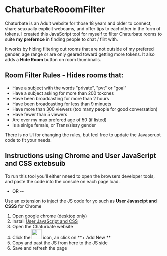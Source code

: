 # ChaturbateRooomFilter

Chaturbate is an Adult website for those 18 years and older to connect, share seuxually explicit
webcams, and offer tips to eachother in the form of tokens. I created this JavaScript tool for 
myself to filter Chaturbate rooms to suite **my prefernce** in finding people to chat / flirt with. 

It works by hiding filtering out rooms that are not outside of my prefered gender, age range or 
are only geared toward getting more tokens. It also adds a __Hide Room__  button on room thumbnails.

## Room Filter Rules - Hides rooms that:

- Have a subject with the words "private", "pvt" or "goal" 
- Have a subject asking for more than 200 tokcnes
- Have been broadcasting for more than 2 hours
- Have been broadcasting for less than 9 minuets
- Have more than 300 viewers (too many people for good conversation)
- Have fewer than 5 viewers 
- Are over my max prefered age of 50 (if listed)
- Is a sinlge female, or Trans/sissy gender

There is no UI for changing the rules, but feel free to update the Javascruot code to fit your needs.

##  Instructions using Chrome and **User JavaScript and CSS** extebsuib

To run this tool you'll either nneed to open the browsers developer tools, and paste the 
code into the console on each page load.

- OR --

Use an extension to inject the JS code for yo such as __User Javascipt and CSSS__ for Chrome

1.  Open google chrome (desktop only)
2.  Install [User JavaScript and CSS](https://chrome.google.com/webstore/detail/user-javascript-and-css/nbhcbdghjpllgmfilhnhkllmkecfmpld?hl=en)
3.  Open the Chaturbate website
4.  Click the <img src="https://lh3.googleusercontent.com/1TSw8ZPwr2VvUZlY1cbAPOWo5cisrfpazmTpfGH4YWGTLCJLUq23LMSKuS5ee-bBP5C0GL8wsbpV9iQ9zLEQ6Dv8Vw=w128-h128-e365" width=32 height=32 /> icon, an click on **+ Add New ** 
5.  Copy and past the JS from here to the JS side
6.  Save and refresh the page

